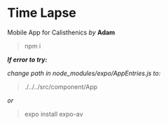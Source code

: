 # Time Lapse

Mobile App for Calisthenics *by* **Adam**

> npm i

***If error to try:***

*change path in node_modules/expo/AppEntries.js to:*
>./../../src/component/App

*or*

>expo install expo-av
